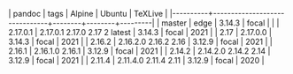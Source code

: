 | pandoc   | tags                          | Alpine | Ubuntu | TeXLive |
|----------+-------------------------------+--------+--------+---------|
| master   | edge                          | 3.14.3 | focal  |         |
| 2.17.0.1 | 2.17.0.1 2.17.0 2.17 2 latest | 3.14.3 | focal  |    2021 |
| 2.17     | 2.17.0.0                      | 3.14.3 | focal  |    2021 |
| 2.16.2   | 2.16.2.0 2.16.2 2.16          | 3.12.9 | focal  |    2021 |
| 2.16.1   | 2.16.1.0 2.16.1               | 3.12.9 | focal  |    2021 |
| 2.14.2   | 2.14.2.0 2.14.2 2.14          | 3.12.9 | focal  |    2021 |
| 2.11.4   | 2.11.4.0 2.11.4 2.11          | 3.12.9 | focal  |    2020 |
